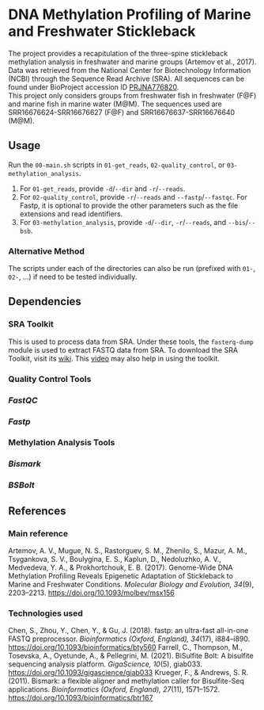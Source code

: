 # DNA Methylation Profiling of Marine and Freshwater Stickleback
The project provides a recapitulation of the three-spine stickleback methylation analysis in freshwater and marine groups (Artemov et al., 2017). Data was retrieved from the National Center for Biotechnology Information (NCBI) through the Sequence Read Archive (SRA). All sequences can be found under BioProject accession ID [PRJNA776820](https://www.ncbi.nlm.nih.gov/bioproject/PRJNA776820).  
This project only considers groups from freshwater fish in freshwater (F@F) and marine fish in marine water (M@M). The sequences used are SRR16676624-SRR16676627 (F@F) and SRR16676637-SRR16676640 (M@M). 
## Usage
Run the `00-main.sh` scripts in `01-get_reads`, `02-quality_control`, or `03-methylation_analysis`.
1. For `01-get_reads`, provide `-d`/`--dir` and `-r`/`--reads`.  
2. For `02-quality_control`, provide `-r`/`--reads` and `--fastp`/`--fastqc`. For Fastp, it is optional to provide the other parameters such as the file extensions and read identifiers.  
3. For `03-methylation_analysis`, provide `-d`/`--dir`, `-r`/`--reads`, and `--bis`/`--bsb`.
### Alternative Method
The scripts under each of the directories can also be run (prefixed with `01-`, `02-`, ...) if need to be tested individually.
## Dependencies
### SRA Toolkit
This is used to process data from SRA. Under these tools, the `fasterq-dump` module is used to extract FASTQ data from SRA. To download the SRA Toolkit, visit its [wiki](https://github.com/ncbi/sra-tools/wiki/01.-Downloading-SRA-Toolkit). This [video](https://www.youtube.com/watch?v=FjYO6Ys5cpc) may also help in using the toolkit.
### Quality Control Tools
### *FastQC*
### *Fastp*
### Methylation Analysis Tools
### *Bismark*
### *BSBolt*
## References
### Main reference  
Artemov, A. V., Mugue, N. S., Rastorguev, S. M., Zhenilo, S., Mazur, A. M., Tsygankova, S. V., Boulygina, E. S., Kaplun, D., Nedoluzhko, A. V., Medvedeva, Y. A., & Prokhortchouk, E. B. (2017). Genome-Wide DNA Methylation Profiling Reveals Epigenetic Adaptation of Stickleback to Marine and Freshwater Conditions. *Molecular Biology and Evolution, 34*(9), 2203–2213. https://doi.org/10.1093/molbev/msx156 
### Technologies used
Chen, S., Zhou, Y., Chen, Y., & Gu, J. (2018). fastp: an ultra-fast all-in-one FASTQ preprocessor. *Bioinformatics (Oxford, England), 34*(17), i884–i890. https://doi.org/10.1093/bioinformatics/bty560
Farrell, C., Thompson, M., Tosevska, A., Oyetunde, A., & Pellegrini, M. (2021). BiSulfite Bolt: A bisulfite sequencing analysis platform. *GigaScience, 10*(5), giab033. https://doi.org/10.1093/gigascience/giab033
Krueger, F., & Andrews, S. R. (2011). Bismark: a flexible aligner and methylation caller for Bisulfite-Seq applications. *Bioinformatics (Oxford, England), 27*(11), 1571–1572. https://doi.org/10.1093/bioinformatics/btr167

